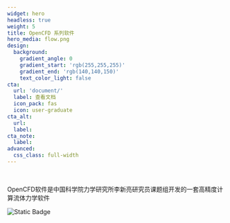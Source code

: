 ```yaml
---
widget: hero
headless: true
weight: 5
title: OpenCFD 系列软件
hero_media: flow.png
design:
  background:
    gradient_angle: 0
    gradient_start: 'rgb(255,255,255)'
    gradient_end: 'rgb(140,140,150)'
    text_color_light: false
cta:
  url: 'document/'
  label: 查看文档
  icon_pack: fas
  icon: user-graduate
cta_alt:
  url:
  label:
cta_note:
  label:
advanced:
  css_class: full-width
---
```


<br>

 OpenCFD软件是中国科学院力学研究所李新亮研究员课题组开发的一套高精度计算流体力学软件

![Static Badge](https://img.shields.io/badge/Follow_us_on-Github-blue?link=https%3A%2F%2Fgithub.com%2FOpenCFD-IMECH)